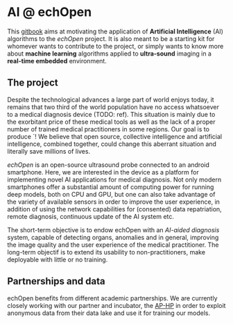 # AI @ echOpen

This [gitbook](http://www.gitbook.com) aims at motivating the application of **Artificial Intelligence** \(AI\) algorithms to the _echOpen_ project. It is also meant to be a starting kit for whomever wants to contribute to the project, or simply wants to know more about **machine learning** algorithms applied to **ultra-sound** imaging in a **real-time embedded** environment.

## The project

Despite the technological advances a large part of world enjoys today, it remains that two third of the world population have no access whatsoever to a medical diagnosis device \(TODO: ref\). This situation is mainly due to the exorbitant price of these medical tools as well as the lack of a proper number of trained medical practitioners in some regions. Our goal is to produce \`!  We believe that open source, collective intelligence and artificial intelligence, combined together, could change this aberrant situation and literally save millions of lives.

_echOpen_ is an open-source ultrasound probe connected to an android smartphone. Here, we are interested in the device as a platform for implementing novel AI applications for medical diagnosis. Not only modern smartphones offer a substantial amount of computing power for running deep models, both on CPU and GPU, but one can also take advantage of the variety of available sensors in order to improve the user experience, in addition of using the network capabilities for \(consented\) data repatriation, remote diagnosis, continuous update of the AI system etc.

The short-term objective is to endow echOpen with an _AI-aided diagnosis_ system, capable of detecting organs, anomalies and in general, improving the image quality and the user experience of the medical practitioner. The long-term objectif is to extend its usability to non-practitioners, make deployable with little or no training.

## Partnerships and data

echOpen benefits from different academic partnerships. We are currently closely working with our partner and incubator, the [AP-HP](https://en.wikipedia.org/wiki/Assistance_Publique_%E2%80%93_H%C3%B4pitaux_de_Paris) in order to exploit anonymous data from their data lake and use it for training our models.

